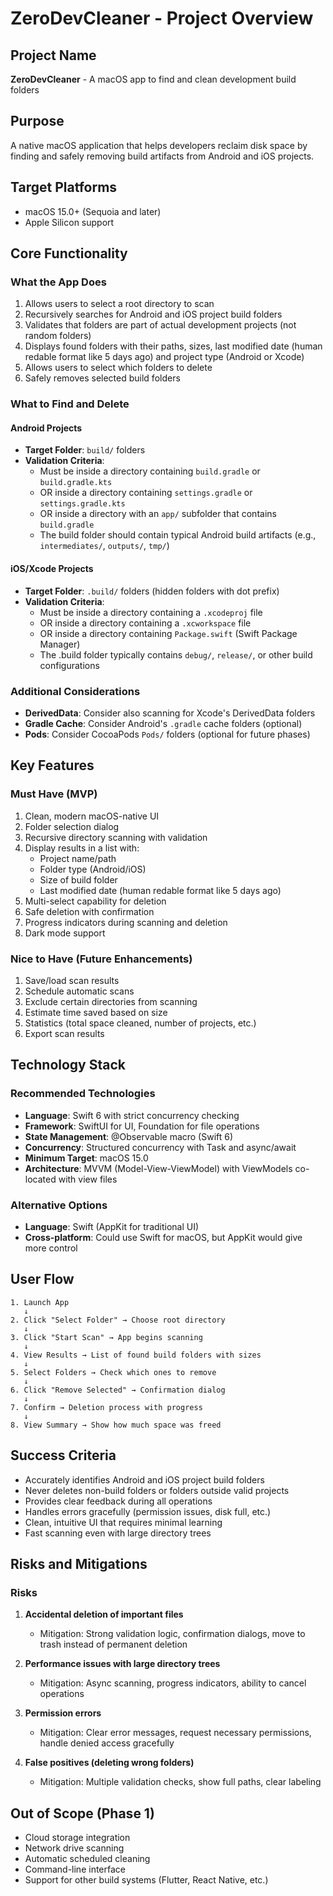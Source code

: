 # ZeroDevCleaner - Project Overview

## Project Name
**ZeroDevCleaner** - A macOS app to find and clean development build folders

## Purpose
A native macOS application that helps developers reclaim disk space by finding and safely removing build artifacts from Android and iOS projects.

## Target Platforms
- macOS 15.0+ (Sequoia and later)
- Apple Silicon support

## Core Functionality

### What the App Does
1. Allows users to select a root directory to scan
2. Recursively searches for Android and iOS project build folders
3. Validates that folders are part of actual development projects (not random folders)
4. Displays found folders with their paths, sizes, last modified date (human redable format like 5 days ago) and project type (Android or Xcode)
5. Allows users to select which folders to delete
6. Safely removes selected build folders

### What to Find and Delete

#### Android Projects
- **Target Folder**: `build/` folders
- **Validation Criteria**:
  - Must be inside a directory containing `build.gradle` or `build.gradle.kts`
  - OR inside a directory containing `settings.gradle` or `settings.gradle.kts`
  - OR inside a directory with an `app/` subfolder that contains `build.gradle`
  - The build folder should contain typical Android build artifacts (e.g., `intermediates/`, `outputs/`, `tmp/`)

#### iOS/Xcode Projects
- **Target Folder**: `.build/` folders (hidden folders with dot prefix)
- **Validation Criteria**:
  - Must be inside a directory containing a `.xcodeproj` file
  - OR inside a directory containing a `.xcworkspace` file
  - OR inside a directory containing `Package.swift` (Swift Package Manager)
  - The .build folder typically contains `debug/`, `release/`, or other build configurations

### Additional Considerations
- **DerivedData**: Consider also scanning for Xcode's DerivedData folders
- **Gradle Cache**: Consider Android's `.gradle` cache folders (optional)
- **Pods**: Consider CocoaPods `Pods/` folders (optional for future phases)

## Key Features

### Must Have (MVP)
1. Clean, modern macOS-native UI
2. Folder selection dialog
3. Recursive directory scanning with validation
4. Display results in a list with:
   - Project name/path
   - Folder type (Android/iOS)
   - Size of build folder
   - Last modified date (human redable format like 5 days ago)
5. Multi-select capability for deletion
6. Safe deletion with confirmation
7. Progress indicators during scanning and deletion
8. Dark mode support

### Nice to Have (Future Enhancements)
1. Save/load scan results
2. Schedule automatic scans
3. Exclude certain directories from scanning
4. Estimate time saved based on size
5. Statistics (total space cleaned, number of projects, etc.)
7. Export scan results

## Technology Stack

### Recommended Technologies
- **Language**: Swift 6 with strict concurrency checking
- **Framework**: SwiftUI for UI, Foundation for file operations
- **State Management**: @Observable macro (Swift 6)
- **Concurrency**: Structured concurrency with Task and async/await
- **Minimum Target**: macOS 15.0
- **Architecture**: MVVM (Model-View-ViewModel) with ViewModels co-located with view files

### Alternative Options
- **Language**: Swift (AppKit for traditional UI)
- **Cross-platform**: Could use Swift for macOS, but AppKit would give more control

## User Flow

```
1. Launch App
   ↓
2. Click "Select Folder" → Choose root directory
   ↓
3. Click "Start Scan" → App begins scanning
   ↓
4. View Results → List of found build folders with sizes
   ↓
5. Select Folders → Check which ones to remove
   ↓
6. Click "Remove Selected" → Confirmation dialog
   ↓
7. Confirm → Deletion process with progress
   ↓
8. View Summary → Show how much space was freed
```

## Success Criteria
- Accurately identifies Android and iOS project build folders
- Never deletes non-build folders or folders outside valid projects
- Provides clear feedback during all operations
- Handles errors gracefully (permission issues, disk full, etc.)
- Clean, intuitive UI that requires minimal learning
- Fast scanning even with large directory trees

## Risks and Mitigations

### Risks
1. **Accidental deletion of important files**
   - Mitigation: Strong validation logic, confirmation dialogs, move to trash instead of permanent deletion

2. **Performance issues with large directory trees**
   - Mitigation: Async scanning, progress indicators, ability to cancel operations

3. **Permission errors**
   - Mitigation: Clear error messages, request necessary permissions, handle denied access gracefully

4. **False positives (deleting wrong folders)**
   - Mitigation: Multiple validation checks, show full paths, clear labeling

## Out of Scope (Phase 1)
- Cloud storage integration
- Network drive scanning
- Automatic scheduled cleaning
- Command-line interface
- Support for other build systems (Flutter, React Native, etc.)
